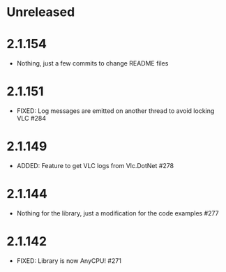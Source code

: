 # Unreleased

# 2.1.154
- Nothing, just a few commits to change README files

# 2.1.151
- FIXED: Log messages are emitted on another thread to avoid locking VLC #284

# 2.1.149
- ADDED: Feature to get VLC logs from Vlc.DotNet #278

# 2.1.144
- Nothing for the library, just a modification for the code examples #277

# 2.1.142
- FIXED: Library is now AnyCPU! #271
